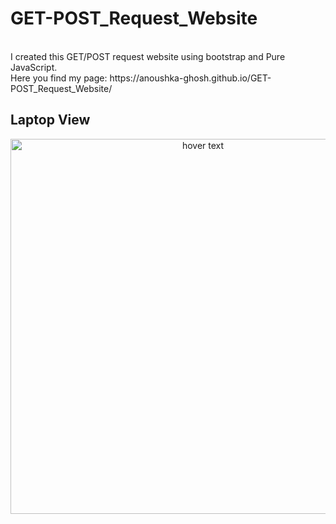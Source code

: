 # GET-POST_Request_Website
<br>
I created this GET/POST request website using bootstrap and Pure JavaScript.
<br>
Here you find my page: https://anoushka-ghosh.github.io/GET-POST_Request_Website/
<br>


## Laptop View
<p align="center">
  <img src="https://user-images.githubusercontent.com/56183187/125581057-0279e553-1b5e-4efc-997f-124c96704d80.jpg" width="600" title="hover text">
</p>
